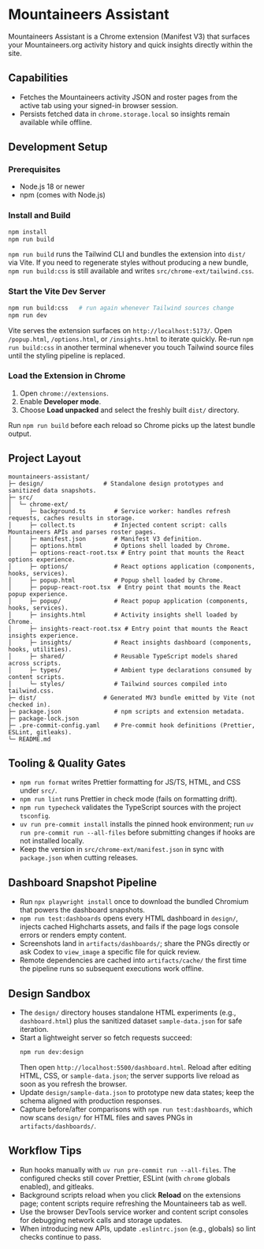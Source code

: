 # Mountaineers Assistant

Mountaineers Assistant is a Chrome extension (Manifest V3) that surfaces your Mountaineers.org activity history and quick insights directly within the site.

## Capabilities

- Fetches the Mountaineers activity JSON and roster pages from the active tab using your signed-in browser session.
- Persists fetched data in `chrome.storage.local` so insights remain available while offline.

## Development Setup

### Prerequisites

- Node.js 18 or newer
- npm (comes with Node.js)

### Install and Build

```bash
npm install
npm run build
```

`npm run build` runs the Tailwind CLI and bundles the extension into `dist/` via Vite. If you need to regenerate styles without producing a new bundle, `npm run build:css` is still available and writes `src/chrome-ext/tailwind.css`.

### Start the Vite Dev Server

```bash
npm run build:css   # run again whenever Tailwind sources change
npm run dev
```

Vite serves the extension surfaces on `http://localhost:5173/`. Open `/popup.html`, `/options.html`, or `/insights.html` to iterate quickly. Re-run `npm run build:css` in another terminal whenever you touch Tailwind source files until the styling pipeline is replaced.

### Load the Extension in Chrome

1. Open `chrome://extensions`.
2. Enable **Developer mode**.
3. Choose **Load unpacked** and select the freshly built `dist/` directory.

Run `npm run build` before each reload so Chrome picks up the latest bundle output.

## Project Layout

```
mountaineers-assistant/
├─ design/                 # Standalone design prototypes and sanitized data snapshots.
├─ src/
│  └─ chrome-ext/
│     ├─ background.ts        # Service worker: handles refresh requests, caches results in storage.
│     ├─ collect.ts           # Injected content script: calls Mountaineers APIs and parses roster pages.
│     ├─ manifest.json        # Manifest V3 definition.
│     ├─ options.html         # Options shell loaded by Chrome.
│     ├─ options-react-root.tsx # Entry point that mounts the React options experience.
│     ├─ options/             # React options application (components, hooks, services).
│     ├─ popup.html           # Popup shell loaded by Chrome.
│     ├─ popup-react-root.tsx  # Entry point that mounts the React popup experience.
│     ├─ popup/               # React popup application (components, hooks, services).
│     ├─ insights.html        # Activity insights shell loaded by Chrome.
│     ├─ insights-react-root.tsx # Entry point that mounts the React insights experience.
│     ├─ insights/            # React insights dashboard (components, hooks, utilities).
│     ├─ shared/              # Reusable TypeScript models shared across scripts.
│     ├─ types/               # Ambient type declarations consumed by content scripts.
│     └─ styles/              # Tailwind sources compiled into tailwind.css.
├─ dist/                   # Generated MV3 bundle emitted by Vite (not checked in).
├─ package.json               # npm scripts and extension metadata.
├─ package-lock.json
├─ .pre-commit-config.yaml    # Pre-commit hook definitions (Prettier, ESLint, gitleaks).
└─ README.md
```

## Tooling & Quality Gates

- `npm run format` writes Prettier formatting for JS/TS, HTML, and CSS under `src/`.
- `npm run lint` runs Prettier in check mode (fails on formatting drift).
- `npm run typecheck` validates the TypeScript sources with the project `tsconfig`.
- `uv run pre-commit install` installs the pinned hook environment; run `uv run pre-commit run --all-files` before submitting changes if hooks are not installed locally.
- Keep the version in `src/chrome-ext/manifest.json` in sync with `package.json` when cutting releases.

## Dashboard Snapshot Pipeline

- Run `npx playwright install` once to download the bundled Chromium that powers the dashboard snapshots.
- `npm run test:dashboards` opens every HTML dashboard in `design/`, injects cached Highcharts assets, and fails if the page logs console errors or renders empty content.
- Screenshots land in `artifacts/dashboards/`; share the PNGs directly or ask Codex to `view_image` a specific file for quick review.
- Remote dependencies are cached into `artifacts/cache/` the first time the pipeline runs so subsequent executions work offline.

## Design Sandbox

- The `design/` directory houses standalone HTML experiments (e.g., `dashboard.html`) plus the sanitized dataset `sample-data.json` for safe iteration.
- Start a lightweight server so fetch requests succeed:
  ```bash
  npm run dev:design
  ```
  Then open `http://localhost:5500/dashboard.html`. Reload after editing HTML, CSS, or `sample-data.json`; the server supports live reload as soon as you refresh the browser.
- Update `design/sample-data.json` to prototype new data states; keep the schema aligned with production responses.
- Capture before/after comparisons with `npm run test:dashboards`, which now scans `design/` for HTML files and saves PNGs in `artifacts/dashboards/`.

## Workflow Tips

- Run hooks manually with `uv run pre-commit run --all-files`. The configured checks still cover Prettier, ESLint (with `chrome` globals enabled), and gitleaks.
- Background scripts reload when you click **Reload** on the extensions page; content scripts require refreshing the Mountaineers tab as well.
- Use the browser DevTools service worker and content script consoles for debugging network calls and storage updates.
- When introducing new APIs, update `.eslintrc.json` (e.g., globals) so lint checks continue to pass.

